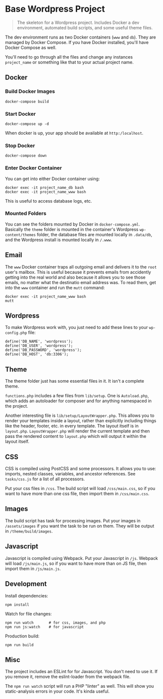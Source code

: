 # Base Wordpress Project

> The skeleton for a Wordpress project. Includes Docker a dev environment, automated build scripts, and some useful theme files.

The dev environment runs as two Docker containers (`www` and `db`). They are managed by Docker Compose. If you have Docker installed, you'll have Docker Compose as well.

You'll need to go through all the files and change any instances `project_name` or something like that to your actual project name.

## Docker

### Build Docker Images

```
docker-compose build
```

### Start Docker

```
docker-compose up -d
```

When docker is up, your app should be available at `http:/localhost`.

### Stop Docker

```
docker-compose down
```

### Enter Docker Container

You can get into either Docker container using:

```
docker exec -it project_name_db bash
docker exec -it project_name_www bash
```

This is useful to access database logs, etc.

### Mounted Folders

You can see the folders mounted by Docker in `docker-compose.yml`. Basically the `theme` folder is mounted in the container's Wordpress `wp-content/themes` folder, the database files are mounted locally in `.data/db`, and the Wordpress install is mounted locally in `/.www`.

## Email

The `www` Docker container traps all outgoing email and delivers it to the `root` user's mailbox. This is useful because it prevents emails from accidently getting into the real world and also because it allows you to see those emails, no matter what the destinatio email address was. To read them, get into the `www` container and run the `mutt` command:

```
docker exec -it project_name_www bash
mutt
```


## Wordpress

To make Wordpress work with, you just need to add these lines to your `wp-config.php` file:

```
define('DB_NAME', 'wordpress');
define('DB_USER', 'wordpress');
define('DB_PASSWORD', 'wordpress');
define('DB_HOST', 'db:3306');
```

## Theme

The theme folder just has some essential files in it.  It isn't a complete theme.

`functions.php` includes a few files from `lib/setup`. One is `Autoload.php`, which adds an autoloader for composer and for anything namespaced in the project.

Another interesting file is `lib/setup/LayoutWrapper.php`. This allows you to render your templates inside a layout, rather than explicitly including things like the header, footer, etc. in every template. The layout itself is in `layout.php`.  `LayoutWrapper.php` will render the current template and then pass the rendered content to `layout.php` which will output it within the layout itself.

## CSS

CSS is compiled using PostCSS and some processors. It allows you to use: imports, nested classes, variables, and ancestor references. See `tasks/css.js` for a list of all processors.

Put your css files in `/css`. The build script will load `/css/main.css`, so if you want to have more than one css file, then import them in `/css/main.css`.

## Images

The build script has task for processing images. Put your images in `/assets/images` if you want the task to be run on them. They will be output in `/theme/build/images`.

## Javascript

Javascript is compiled using Webpack. Put your Javascript in `/js`. Webpack will load `/js/main.js`, so if you want to have more than on JS file, then import them in `/js/main.js`.

## Development

Install dependencies:

```
npm install
```

Watch for file changes:

```
npm run watch       # for css, images, and php
npm run js:watch    # for javascript
```

Production build:

```
npm run build
```

## Misc

The project includes an ESLint for for Javascript. You don't need to use it. If you remove it, remove the eslint-loader from the webpack file.

The `npm run watch` script will run a PHP "linter" as well. This will show you static-analysis errors in your code. It's kinda useful.
